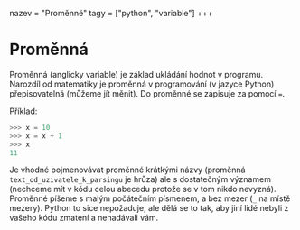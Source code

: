 nazev = "Proměnné"
tagy = ["python", "variable"]
+++
# Proměnná
Proměnná (anglicky variable) je základ ukládání hodnot v programu. Narozdíl od matematiky je proměnná v programování (v jazyce Python) přepisovatelná (můžeme jít měnit).
Do proměnné se zapisuje za pomocí `=`.

Příklad:
```python
>>> x = 10
>>> x = x + 1
>>> x
11
```

Je vhodné pojmenovávat proměnné krátkými názvy (proměnná `text_od_uzivatele_k_parsingu` je hrůza) ale s dostatečným významem (nechceme mít v kódu celou abecedu protože se v tom nikdo nevyzná).
Proměnné píšeme s malým počátečním písmenem, a bez mezer (`_` na místě mezery). Python to sice nepožaduje, ale dělá se to tak, aby jiní lidé nebyli z vašeho kódu zmatení a nenadávali vám.
